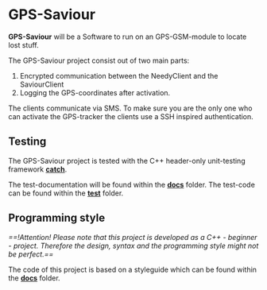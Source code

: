 # GPS-Saviour
**GPS-Saviour** will be a Software to run on an GPS-GSM-module to locate lost stuff.

The GPS-Saviour project consist out of two main parts:
1. Encrypted communication between the NeedyClient and the SaviourClient
2. Logging the GPS-coordinates after activation.

The clients communicate via SMS. To make sure you are the only one who can activate the GPS-tracker the clients use a SSH inspired authentication.


## Testing
The GPS-Saviour project is tested with the C++ header-only unit-testing framework [**catch**](https://github.com/philsquared/Catch).

The test-documentation will be found within the [**docs**](https://github.com/Gitdev42/GPS-Saviour/tree/master/GPS-Saviour/docs) folder.
The test-code can be found within the [**test**](https://github.com/Gitdev42/GPS-Saviour/tree/master/GPS-Saviour/test) folder.

## Programming style
*==!Attention! Please note that this project is developed as a C++ - beginner - project. Therefore the design, syntax and the programming style might not be perfect.==*

The code of this project is based on a styleguide which can be found within the [**docs**](https://github.com/Gitdev42/GPS-Saviour/tree/master/GPS-Saviour/docs) folder.

